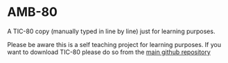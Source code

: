 # AMB-80
A TIC-80 copy (manually typed in line by line) just for learning purposes.

Please be aware this is a self teaching project for learning purposes. If you want to download TIC-80 please do so from the [main github repository](https://github.com/nesbox)

